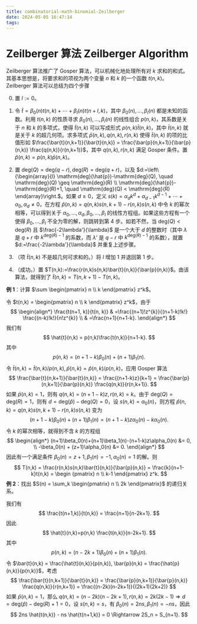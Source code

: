 ```yaml
---
title: combinatorial-math-binomial-Zeilberger
date: 2024-05-05 16:47:14
tags:
---
```


# Zeilberger 算法 Zeilberger Algorithm

Zeilberger 算法推广了 Gosper 算法，可以机械化地处理所有对 $k$ 求和的和式。其基本思想是，将要求和的项视为两个变量 $n$ 和 $k$ 的一个函数 $t(n,k)$。Zeilberger 算法可以总结为四个步骤

0. 置 $l:=0$。

1. 令 $\hat{t} = \beta_0(n) t(n,k) + \cdots + \beta_l(n) t(n+l,k)$，其中 $\beta_0(n),\dots,\beta_l(n)$ 都是未知的函数。利用 $t(n,k)$ 的性质寻求 $\beta_0(n),\dots,\beta_l(n)$ 的线性组合 $p(n,k)$，其系数是关于 $n$ 和 $k$ 的多项式，使得 $\hat{t}(n,k)$ 可以写成形式 $p(n,k)\bar{t}(n,k)$，其中 $\bar{t}(n,k)$ 就是关于 $k$ 的超几何项。求多项式 $\bar{p}(n,k),q(n,k),r(n,k)$  使得 $\bar{t}(n,k)$ 的项的比值形如 $\frac{\bar{t}(n,k+1)}{\bar{t}(n,k)} = \frac{\bar{p}(n,k+1)}{\bar{p}(n,k)} \frac{q(n,k)}{r(n,k+1)}$，其中 $q(n,k),r(n,k)$ 满足 Gosper 条件。置 $\hat{p}(n,k)=p(n,k)\bar{p}(n,k)$。
2. 置 $\mathrm{deg}(Q)=\mathrm{deg}(q-r), \mathrm{deg}(R)=\mathrm{deg}(q+r)$，以及 $d:=\left\{\begin{array}{l} \mathrm{deg}(\hat{p})-\mathrm{deg}(Q), \quad \mathrm{deg}(Q) \geq \mathrm{deg}(R) \\
   \mathrm{deg}(\hat{p})-\mathrm{deg}(R)+1, \quad \mathrm{deg}(Q) < \mathrm{deg}(R)
   \end{array}\right.$。如果 $d \geq 0$，定义 $s(k)=\alpha_{d}k^{d} + \alpha_{d-1}k^{d-1} + \cdots + \alpha_0, \alpha_d \neq 0$，在方程 $\hat{p}(n,k) = q(n,k)s(n,k+1)-r(n,k)s(n,k)$ 中令 $k$ 的幂次相等，可以得到关于 $\alpha_0,\dots,\alpha_d,\beta_0,\dots,\beta_l$ 的线性方程组。如果这些方程有一个使得 $\beta_0,\dots,\beta_l$ 不全为零的解，则跳转到第 4 步。如若不然，当 $\mathrm{deg}(Q) < \mathrm{deg}(R)$ 且 $\frac{-2\lambda'}{\lambda}$ 是一个大于 $d$ 的整数时（其中 $\lambda$ 是 $q+r$ 中 $k^{\mathrm{deg}(R)-1}$ 的系数，而 $\lambda’$ 是 $q-r$ 中 $k^{\mathrm{deg}(R)-1}$ 的系数），就置 $d:=\frac{-2\lambda'}{\lambda}$ 并重复上述步骤。
3. （项 $\hat{t}(n,k)$ 不是超几何可求和的。）将 $l$ 增加 1 并退回第 1 步。
4. （成功。）置 $T(n,k):=\frac{r(n,k)s(n,k)\bar{t}(n,k)}{\bar{p}(n,k)}$。由该算法，就得到了 $\hat{t}(n,k) = T(n,k+1) - T(n,k)$。

**例 1**：计算 $\sum \begin{pmatrix} n \\ k \end{pmatrix} z^k$。

令 $t(n,k) = \begin{pmatrix} n \\ k \end{pmatrix} z^k$，由于
$$
\begin{align*}
\frac{t(n+1, k)}{t(n, k)} & =\frac{(n+1)!z^{k}}{(n+1-k)!k!} \frac{(n-k)!k!}{n!z^{k}} \\
& =\frac{n+1}{n+1-k}.
\end{align*}
$$
我们有
$$
\hat{t}(n,k) = p(n,k)\frac{t(n,k)}{n+1-k}.
$$
其中
$$
p(n,k) = (n+1-k)\beta_0(n) + (n+1)\beta_1(n).
$$
令 $\bar{t}(n,k)=\hat{t}(n,k)/p(n,k), \bar{p}(n,k)=\hat{p}(n,k)/p(n,k)$，应用 Gosper 算法
$$
\frac{\bar{t}(n,k+1)}{\bar{t}(n,k)} = \frac{(n+1-k)z}{k+1} = \frac{\bar{p}(n,k+1)}{\bar{p}(n,k)} \frac{q(n,k)}{r(n,k+1)}.
$$
如果 $\bar{p}(n,k)=1$，则有 $q(n,k) = (n+1-k)z, r(n,k) = k$。由于 $\mathrm{deg}(Q) = \mathrm{deg}(R) = 1$，则有 $d = \mathrm{deg}(\hat{p}) - \mathrm{deg}(Q) = 0$，设 $s(n,k)=\alpha_0(n)$，则方程 $\hat{p}(n,k)=q(n,k)s(n,k+1)-r(n,k)s(n,k)$ 变为
$$
(n+1-k)\beta_0(n) + (n+1)\beta_1(n) = (n+1-k)z\alpha_0(n) - k\alpha_0(n).
$$
令 $k$ 的幂次相等，就得到不含 $k$ 的方程组
$$
\begin{align*}
(n+1)\beta_0(n)+(n+1)\beta_1(n)-(n+1-k)z\alpha_0(n) &= 0, \\
-\beta_0(n) + (z+1)\alpha_0(n) &= 0.
\end{align*}
$$
因此有一个满足条件 $\beta_0(n)=z+1, \beta_1(n)=-1, \alpha_0(n) = 1$ 的解。则
$$
T(n,k) = \frac{r(n,k)s(n,k)\bar{t}(n,k)}{\bar{p}(n,k)} = \frac{k}{n+1-k}t(n,k) = \begin {pmatrix} n \\ k-1 \end{pmatrix} z^k.
$$
**例 2**：找出 $S(n) = \sum_k \begin{pmatrix} n \\ 2k \end{pmatrix}$ 的递归关系。

我们有
$$
\frac{t(n+1,k)}{t(n,k)} = \frac{n+1}{n-2k+1}.
$$
因此
$$
\hat{t}(n,k)=p(n,k) \frac{t(n,k)}{n-2k+1}.
$$
其中
$$
p(n,k) = (n - 2k + 1)\beta_0(n) + (n+1)\beta_1(n).
$$
令 $\bar{t}(n,k) = \frac{\hat{t}(n,k)}{p(n,k)}, \bar{p}(n,k) = \frac{\hat{p}(n,k)}{p(n,k)}$，考虑
$$
\frac{\bar{t}(n,k+1)}{\bar{t}(n,k)} = \frac{\bar{p}(n,k+1)}{\bar{p}(n,k)} \frac{q(n,k)}{r(n,k+1)} = \frac{(n-2k)(n-2k+1)}{(2k+1)(2k+2)}
$$
如果 $\bar{p}(n,k) = 1$，那么 $q(n,k) = (n-2k)(n-2k+1), r(n,k) = 2k(2k-1) \Rightarrow d = \mathrm{deg}(\hat{p}) - \mathrm{deg}(R) + 1 = 0$，设 $s(n,k) = s$，有 $\beta_0(n) = 2ns, \beta_1(n) = -ns$，因此
$$
2ns \hat{t(n,k)} - ns \hat{t(n+1,k)} = 0 \Rightarrow 2S_n = S_{n+1}.
$$
